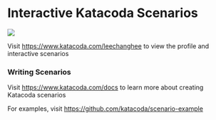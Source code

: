 # Interactive Katacoda Scenarios

[![](http://shields.katacoda.com/katacoda/leechanghee/count.svg)](https://www.katacoda.com/leechanghee "Get your profile on Katacoda.com")

Visit https://www.katacoda.com/leechanghee to view the profile and interactive scenarios

### Writing Scenarios
Visit https://www.katacoda.com/docs to learn more about creating Katacoda scenarios

For examples, visit https://github.com/katacoda/scenario-example
